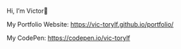 Hi, I’m Victor👋

My Portfolio Website: 
https://vic-torylf.github.io/portfolio/


My CodePen: 
https://codepen.io/vic-torylf
<!---
vic-torylf/vic-torylf is a ✨ special ✨ repository because its `README.md` (this file) appears on your GitHub profile.
You can click the Preview link to take a look at your changes.
--->
